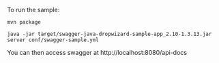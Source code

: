 To run the sample:

```
mvn package

java -jar target/swagger-java-dropwizard-sample-app_2.10-1.3.13.jar server conf/swagger-sample.yml 

```

You can then access swagger at http://localhost:8080/api-docs
